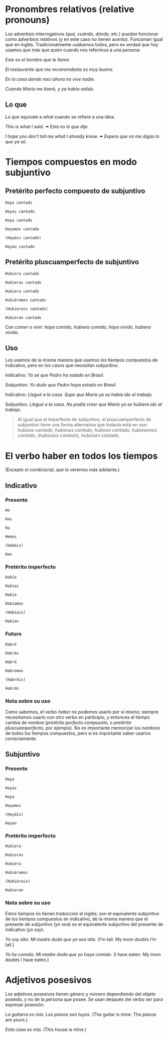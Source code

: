# Pronombres relativos (relative pronouns)

Los adverbios interrogativos (*qué, cuándo, dónde,* etc.) pueden funcionar como adverbios relativos 
(y en este caso no tienen acento). Funcionan igual que en inglés. Tradicionalmente usábamos todos, 
pero es verdad que hoy usamos *que* más que *quien* cuando nos referimos a una persona:

*Este es el hombre que te llamó.*

*El restaurante que me recomendaste es muy bueno.* 

*En la casa donde nací ahora no vive nadie.* 

*Cuando María me llamó, y ya había salido.*

## Lo que

*Lo que* equivale a *what* cuando se refiere a una idea:

*This is what I said. ✒ Esto es lo que dije.*

*I hope you don’t tell me what I already know. ✒ Espero que no me digas lo que ya sé.*

# Tiempos compuestos en modo subjuntivo

## Pretérito perfecto compuesto de subjuntivo

    Haya cantado 
    
    Hayas cantado 
    
    Haya cantado 
    
    Hayamos cantado 
    
    (Hayáis cantado) 
    
    Hayan cantado

## Pretérito pluscuamperfecto de subjuntivo

    Hubiera cantado 
    
    Hubieras cantado 
    
    Hubiera cantado 
    
    Hubiéramos cantado 
    
    (Hubierais cantado)
    
    Hubieran cantado

Con *comer* o *vivir: haya comido, hubiera comido, haya vivido, hubiera vivido.*

## Uso

Los usamos de la misma manera que usamos los tiempos compuestos de indicativo, 
pero en los casos que necesitan subjuntivo:

Indicativo: *Yo sé que Pedro ha estado en Brasil.*

Subjuntivo: *Yo dudo que Pedro haya estado en Brasil.*

Indicativo: *Llegué a la casa. Supe que María ya se había ido al trabajo.*

Subjuntivo. *Llegué a la casa. No podía creer que María ya se hubiera ido al trabajo.*

> Al igual que el imperfecto de subjuntivo, el pluscuamperfecto de subjuntivo tiene una forma alternativa que 
todavía está en uso: *hubiese cantado, hubieses cantado, hubiese cantado, hubiésemos cantado, (hubieseis cantado), 
hubiesen cantado.*

# El verbo haber en todos los tiempos

(Excepto el condicional, que lo veremos más adelante.)

## Indicativo

### Presente

    He
    
    Has
    
    Ha
    
    Hemos
    
    (Habéis)
    
    Han

### Pretérito imperfecto

    Había
    
    Habías
    
    Había
    
    Habíamos
    
    (Habíais)
    
    Habían

### Futuro

    Habré
    
    Habrás
    
    Habrá
    
    Habremos
    
    (Habréis)
    
    Habrán

### Nota sobre su uso

Como sabemos, el verbo *haber* no podemos usarlo por sí mismo; siempre necesitamos usarlo con otro verbo 
en participio, y entonces el tiempo cambia de nombre (*pretérito perfecto compuesto,* o *pretérito pluscuamperfecto,* 
por ejemplo). No es importante memorizar los nombres de todos los tiempos compuestos, 
pero sí es importante saber usarlos correctamente.

## Subjuntivo

### Presente

    Haya
    
    Hayas
    
    Haya
    
    Hayamos
    
    (Hayáis)
    
    Hayan

### Pretérito imperfecto

    Hubiera

    Hubieras

    Hubiera

    Hubiéramos

    (Hubiérais)

    Hubieran

### Nota sobre su uso

Estos tiempos no tienen traducción al inglés; son el equivalente subjuntivo de los tiempos compuestos en indicativo, 
de la misma manera que el presente de subjuntivo (*yo sea*) es el equivalente subjuntivo del presente de 
indicativo (*yo soy*).

*Yo soy alto. Mi madre duda que yo sea alto.* (I’m tall. My mom doubts I’m tall.)

*Yo he comido. Mi madre duda que yo haya comido.* (I have eaten. My mom doubts I have eaten.)

# Adjetivos posesivos

Los adjetivos posesivos tienen género y número dependiendo del objeto poseído, y no de la persona que posee. 
Se usan después del verbo ser para expresar posesión.

*La guitarra es mía. Los pianos son tuyos.* (The guitar is mine. The pianos are yours.) 

*Esta casa es mía.* (This house is mine.)

